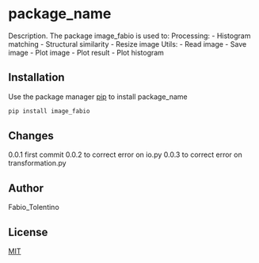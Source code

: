 # package_name

Description. 
The package image_fabio is used to:
	Processing:
		- Histogram matching
		- Structural similarity
		- Resize image
	Utils:
		- Read image
		- Save image
		- Plot image
		- Plot result
		- Plot histogram

## Installation

Use the package manager [pip](https://pip.pypa.io/en/stable/) to install package_name

```bash
pip install image_fabio
```

## Changes

0.0.1 first commit
0.0.2 to correct error on io.py
0.0.3 to correct error on transformation.py

## Author
Fabio_Tolentino

## License
[MIT](https://choosealicense.com/licenses/mit/)